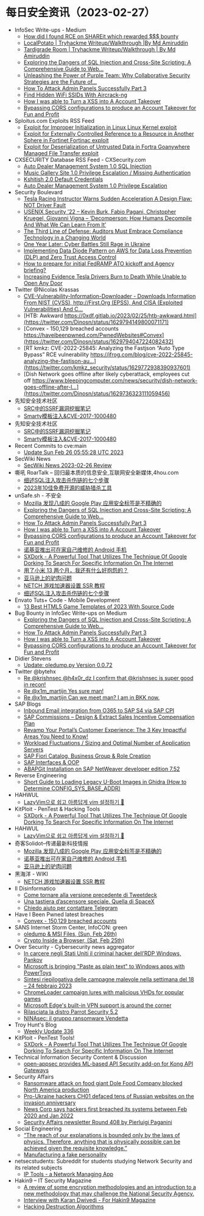 # 每日安全资讯（2023-02-27）

- InfoSec Write-ups - Medium
  - [How did I found RCE on SHAREit which rewarded $$$ bounty](https://infosecwriteups.com/how-did-i-found-rce-on-shareit-which-rewarded-bounty-7d4196bf1b52?source=rss----7b722bfd1b8d---4)
  - [LocalPotato | Tryhackme Writeup/Walkthrough |By Md Amiruddin](https://infosecwriteups.com/localpotato-tryhackme-writeup-walkthrough-by-md-amiruddin-a2d93747d5ad?source=rss----7b722bfd1b8d---4)
  - [Tardigrade Room | Tryhackme Writeup/Walkthrough | By Md Amiruddin](https://infosecwriteups.com/tardigrade-room-tryhackme-writeup-walkthrough-by-md-amiruddin-4f506fa6d6df?source=rss----7b722bfd1b8d---4)
  - [Exploring the Dangers of SQL Injection and Cross-Site Scripting: A Comprehensive Guide to Web…](https://infosecwriteups.com/exploring-the-dangers-of-sql-injection-and-cross-site-scripting-a-comprehensive-guide-to-web-51f586876403?source=rss----7b722bfd1b8d---4)
  - [Unleashing the Power of Purple Team: Why Collaborative Security Strategies are the Future of…](https://infosecwriteups.com/unleashing-the-power-of-purple-team-why-collaborative-security-strategies-are-the-future-of-52fc2b0dfbde?source=rss----7b722bfd1b8d---4)
  - [How To Attack Admin Panels Successfully Part 3](https://infosecwriteups.com/how-to-attack-admin-panels-successfully-part-3-ccf36cbc1c57?source=rss----7b722bfd1b8d---4)
  - [Find Hidden WiFi SSIDs With Aircrack-ng](https://infosecwriteups.com/find-hidden-wifi-ssids-with-aircrack-ng-ee7301248280?source=rss----7b722bfd1b8d---4)
  - [How I was able to Turn a XSS into A Account Takeover](https://infosecwriteups.com/how-i-was-able-to-turn-a-xss-into-a-account-takeover-ae0c478640e7?source=rss----7b722bfd1b8d---4)
  - [Bypassing CORS configurations to produce an Account Takeover for Fun and Profit](https://infosecwriteups.com/bypassing-cors-configurations-to-produce-an-account-takeover-for-fun-and-profit-3e50c3f2a124?source=rss----7b722bfd1b8d---4)
- Sploitus.com Exploits RSS Feed
  - [Exploit for Improper Initialization in Linux Linux Kernel exploit](https://sploitus.com/exploit?id=CA758B0E-756E-5AC0-B536-57A87282F901&utm_source=rss&utm_medium=rss)
  - [Exploit for Externally Controlled Reference to a Resource in Another Sphere in Fortinet Fortinac exploit](https://sploitus.com/exploit?id=E42FF09C-161E-561F-A0C7-2AE449BDB571&utm_source=rss&utm_medium=rss)
  - [Exploit for Deserialization of Untrusted Data in Fortra Goanywhere Managed File Transfer exploit](https://sploitus.com/exploit?id=F3C7A9D6-1798-529A-BFAB-6A9995BEA25F&utm_source=rss&utm_medium=rss)
- CXSECURITY Database RSS Feed - CXSecurity.com
  - [Auto Dealer Management System 1.0 SQL Injection](https://cxsecurity.com/issue/WLB-2023020045)
  - [Music Gallery Site 1.0 Privilege Escalation / Missing Authentication](https://cxsecurity.com/issue/WLB-2023020044)
  - [Kshitish 2.0 Default Credentials](https://cxsecurity.com/issue/WLB-2023020043)
  - [Auto Dealer Management System 1.0 Privilege Escalation](https://cxsecurity.com/issue/WLB-2023020042)
- Security Boulevard
  - [Tesla Racing Instructor Warns Sudden Acceleration A Design Flaw: NOT Driver Fault](https://securityboulevard.com/2023/02/tesla-racing-instructor-warns-sudden-acceleration-a-design-flaw-not-driver-fault/)
  - [USENIX Security ’22 – Kevin Burk, Fabio Pagani, Christopher Kruegel, Giovanni Vigna – ‘Decomperson: How Humans Decompile And What We Can Learn From It’](https://securityboulevard.com/2023/02/usenix-security-22-kevin-burk-fabio-pagani-christopher-kruegel-giovanni-vigna-decomperson-how-humans-decompile-and-what-we-can-learn-from-it/)
  - [The Third Line of Defense: Auditors Must Embrace Compliance Technology in a Changing World](https://securityboulevard.com/2023/02/the-third-line-of-defense-auditors-must-embrace-compliance-technology-in-a-changing-world/)
  - [One Year Later: Cyber Battles Still Rage in Ukraine](https://securityboulevard.com/2023/02/one-year-later-cyber-battles-still-rage-in-ukraine/)
  - [Implementing Data Diode Pattern on AWS for Data Loss Prevention (DLP) and Zero Trust Access Control](https://securityboulevard.com/2023/02/implementing-data-diode-pattern-on-aws-for-data-loss-prevention-dlp-and-zero-trust-access-control/)
  - [How to prepare for initial FedRAMP ATO kickoff and Agency briefing?](https://securityboulevard.com/2023/02/how-to-prepare-for-initial-fedramp-ato-kickoff-and-agency-briefing/)
  - [Increasing Evidence Tesla Drivers Burn to Death While Unable to Open Any Door](https://securityboulevard.com/2023/02/increasing-evidence-tesla-drivers-burn-to-death-while-unable-to-open-any-door/)
- Twitter @Nicolas Krassas
  - [CVE-Vulnerability-Information-Downloader - Downloads Information From NIST (CVSS), http://First.Org (EPSS), And CISA (Exploited Vulnerabilities) And C...](https://twitter.com/Dinosn/status/1629794839347732480)
  - [HTB: Awkward https://0xdf.gitlab.io/2023/02/25/htb-awkward.html](https://twitter.com/Dinosn/status/1629794149800071171)
  - [Convex - 150,129 breached accounts https://haveibeenpwned.com/PwnedWebsites#Convex](https://twitter.com/Dinosn/status/1629794047224082432)
  - [RT kmkz: CVE-2022-25845: Analyzing the Fastjson “Auto Type Bypass” RCE vulnerability https://jfrog.com/blog/cve-2022-25845-analyzing-the-fastjson-au...](https://twitter.com/kmkz_security/status/1629772938390937601)
  - [Dish Network goes offline after likely cyberattack, employees cut off https://www.bleepingcomputer.com/news/security/dish-network-goes-offline-after-l...](https://twitter.com/Dinosn/status/1629736323111059456)
- 先知安全技术社区
  - [SRC中的SSRF漏洞挖掘笔记](https://xz.aliyun.com/t/12225)
  - [Smarty模板注入&CVE-2017-1000480](https://xz.aliyun.com/t/12220)
- 先知安全技术社区
  - [SRC中的SSRF漏洞挖掘笔记](https://xz.aliyun.com/t/12225)
  - [Smarty模板注入&CVE-2017-1000480](https://xz.aliyun.com/t/12220)
- Recent Commits to cve:main
  - [Update Sun Feb 26 05:55:28 UTC 2023](https://github.com/trickest/cve/commit/a487d40ebc3e979fa2169f22608f2e67e6c31378)
- SecWiki News
  - [SecWiki News 2023-02-26 Review](http://www.sec-wiki.com/?2023-02-26)
- 嘶吼 RoarTalk – 回归最本质的信息安全,互联网安全新媒体,4hou.com
  - [细述SQL注入攻击杀伤链的七个步骤](https://www.4hou.com/posts/zl1m)
  - [2023年10佳免费开源的威胁猎杀工具](https://www.4hou.com/posts/ZXAR)
- unSafe.sh - 不安全
  - [Mozilla 发现八成的 Google Play 应用安全标签是不精确的](https://buaq.net/go-151091.html)
  - [Exploring the Dangers of SQL Injection and Cross-Site Scripting: A Comprehensive Guide to Web…](https://buaq.net/go-151064.html)
  - [How To Attack Admin Panels Successfully Part 3](https://buaq.net/go-151065.html)
  - [How I was able to Turn a XSS into A Account Takeover](https://buaq.net/go-151066.html)
  - [Bypassing CORS configurations to produce an Account Takeover for Fun and Profit](https://buaq.net/go-151067.html)
  - [诺基亚推出可在家自己维修的 Android 手机](https://buaq.net/go-151069.html)
  - [SXDork - A Powerful Tool That Utilizes The Technique Of Google Dorking To Search For Specific Information On The Internet](https://buaq.net/go-151047.html)
  - [用了小米 13 两个月，我还有什么好抱怨的？](https://buaq.net/go-151041.html)
  - [亚马逊上的驴肉问题](https://buaq.net/go-151070.html)
  - [NETCH 游戏加速器设置 SSR 教程](https://buaq.net/go-151034.html)
  - [细述SQL注入攻击杀伤链的七个步骤](https://buaq.net/go-151028.html)
- Envato Tuts+ Code - Mobile Development
  - [13 Best HTML5 Game Templates of 2023 With Source Code](https://code.tutsplus.com/tutorials/20-best-html5-game-templates-of-2017--cms-28892)
- Bug Bounty in InfoSec Write-ups on Medium
  - [Exploring the Dangers of SQL Injection and Cross-Site Scripting: A Comprehensive Guide to Web…](https://infosecwriteups.com/exploring-the-dangers-of-sql-injection-and-cross-site-scripting-a-comprehensive-guide-to-web-51f586876403?source=rss----7b722bfd1b8d--bug_bounty)
  - [How To Attack Admin Panels Successfully Part 3](https://infosecwriteups.com/how-to-attack-admin-panels-successfully-part-3-ccf36cbc1c57?source=rss----7b722bfd1b8d--bug_bounty)
  - [How I was able to Turn a XSS into A Account Takeover](https://infosecwriteups.com/how-i-was-able-to-turn-a-xss-into-a-account-takeover-ae0c478640e7?source=rss----7b722bfd1b8d--bug_bounty)
  - [Bypassing CORS configurations to produce an Account Takeover for Fun and Profit](https://infosecwriteups.com/bypassing-cors-configurations-to-produce-an-account-takeover-for-fun-and-profit-3e50c3f2a124?source=rss----7b722bfd1b8d--bug_bounty)
- Didier Stevens
  - [Update: oledump.py Version 0.0.72](https://blog.didierstevens.com/2023/02/26/update-oledump-py-version-0-0-72/)
- Twitter @bytehx
  - [Re @krishnsec @h4x0r_dz I confirm that @krishnsec is super good in recon!](https://twitter.com/bytehx343/status/1629799011132768256)
  - [Re @x1m_martijn Yes sure man!](https://twitter.com/bytehx343/status/1629695558880473088)
  - [Re @x1m_martijn Can we meet man? I am in BKK now.](https://twitter.com/bytehx343/status/1629695143845720065)
- SAP Blogs
  - [Inbound Email integration from O365 to SAP S4 via SAP CPI](https://blogs.sap.com/2023/02/26/inbound-email-integration-from-o365-to-sap-s4-via-sap-cpi/)
  - [SAP Commissions – Design & Extract Sales Incentive Compensation Plan](https://blogs.sap.com/2023/02/26/sap-commissions-design-extract-sales-incentive-compensation-plan/)
  - [Revamp Your Portal’s Customer Experience: The 3 Key Impactful Areas You Need to Know!](https://blogs.sap.com/2023/02/26/revamp-your-portals-customer-experience-the-3-key-impactful-areas-you-need-to-know/)
  - [Workload Fluctuations / Sizing and Optimal Number of Application Servers](https://blogs.sap.com/2023/02/26/workload-fluctuations-sizing-and-optimal-number-of-application-servers/)
  - [SAP Fiori Catalog, Business Group & Role Creation](https://blogs.sap.com/2023/02/26/sap-fiori-catalog-business-group-role-creation-2/)
  - [SAP Interfaces & OOP](https://blogs.sap.com/2023/02/26/sap-interfaces-oop/)
  - [ABAPGit Installation on SAP NetWeaver developer edition 7.52](https://blogs.sap.com/2023/02/26/abapgit-installation-on-sap-netweaver-developer-edition-7.52/)
- Reverse Engineering
  - [Short Guide to Loading Legacy U-Boot Images in Ghidra (How to Determine CONFIG_SYS_BASE_ADDR)](https://www.reddit.com/r/ReverseEngineering/comments/11cplvs/short_guide_to_loading_legacy_uboot_images_in/)
- HAHWUL
  - [LazyVim으로 쉽고 아름답게 vim 설정하기 🌸](https://www.hahwul.com/2023/02/27/make-the-vim-more-beautiful/)
- KitPloit - PenTest & Hacking Tools
  - [SXDork - A Powerful Tool That Utilizes The Technique Of Google Dorking To Search For Specific Information On The Internet](http://www.kitploit.com/2023/02/sxdork-powerful-tool-that-utilizes.html)
- HAHWUL
  - [LazyVim으로 쉽고 아름답게 vim 설정하기 🌸](https://www.hahwul.com/2023/02/27/make-the-vim-more-beautiful/)
- 奇客Solidot–传递最新科技情报
  - [Mozilla 发现八成的 Google Play 应用安全标签是不精确的](https://www.solidot.org/story?sid=74238)
  - [诺基亚推出可在家自己维修的 Android 手机](https://www.solidot.org/story?sid=74237)
  - [亚马逊上的驴肉问题](https://www.solidot.org/story?sid=74236)
- 黑海洋 - WIKI
  - [NETCH 游戏加速器设置 SSR 教程](https://blog.upx8.com/3245)
- Il Disinformatico
  - [Come tornare alla versione precedente di Tweetdeck](http://attivissimo.blogspot.com/2023/02/come-tornare-alla-versione-precedente.html)
  - [Una tastiera d’ascensore speciale. Quella di SpaceX](http://attivissimo.blogspot.com/2023/02/una-tastiera-dascensore-speciale-quella.html)
  - [Chiedo aiuto per contattare Telegram](http://attivissimo.blogspot.com/2023/02/chiedo-aiuto-per-contattare-telegram.html)
- Have I Been Pwned latest breaches
  - [Convex - 150,129 breached accounts](https://haveibeenpwned.com/PwnedWebsites#Convex)
- SANS Internet Storm Center, InfoCON: green
  - [oledump &#x26; MSI Files, (Sun, Feb 26th)](https://isc.sans.edu/diary/rss/29584)
  - [Crypto Inside a Browser, (Sat, Feb 25th)](https://isc.sans.edu/diary/rss/29582)
- Over Security - Cybersecurity news aggregator
  - [In carcere negli Stati Uniti il criminal hacker dell’RDP Windows, Pankov](https://www.insicurezzadigitale.com/in-carcere-negli-stati-uniti-il-criminal-hacker-dellrdp-windows-pankov/)
  - [Microsoft is bringing "Paste as plain text" to Windows apps with PowerToys](https://www.bleepingcomputer.com/news/microsoft/microsoft-is-bringing-paste-as-plain-text-to-windows-apps-with-powertoys/)
  - [Sintesi riepilogativa delle campagne malevole nella settimana del 18 – 24 febbraio 2023](https://cert-agid.gov.it/news/sintesi-riepilogativa-delle-campagne-malevole-nella-settimana-del-18-24-febbraio-2023/)
  - [ChromeLoader campaign lures with malicious VHDs for popular games](https://www.bleepingcomputer.com/news/security/chromeloader-campaign-lures-with-malicious-vhds-for-popular-games/)
  - [Microsoft Edge's built-in VPN support is around the corner](https://www.bleepingcomputer.com/news/microsoft/microsoft-edges-built-in-vpn-support-is-around-the-corner/)
  - [Rilasciata la distro Parrot Security 5.2](https://hackerjournal.it/11402/rilasciata-la-distro-parrot-security-5-2/)
  - [NINAsec: il gruppo ransomware Vendetta](https://www.insicurezzadigitale.com/ninasec-il-gruppo-ransomware-vendetta/)
- Troy Hunt's Blog
  - [Weekly Update 336](https://www.troyhunt.com/weekly-update-336/)
- KitPloit - PenTest Tools!
  - [SXDork - A Powerful Tool That Utilizes The Technique Of Google Dorking To Search For Specific Information On The Internet](http://www.kitploit.com/2023/02/sxdork-powerful-tool-that-utilizes.html)
- Technical Information Security Content & Discussion
  - [open-appsec provides ML-based API Security add-on for Kong API Gateways](https://www.reddit.com/r/netsec/comments/11cbabv/openappsec_provides_mlbased_api_security_addon/)
- Security Affairs
  - [Ransomware attack on food giant Dole Food Company blocked North America production](https://securityaffairs.com/142726/cyber-crime/dole-food-company-ransomware-attack.html)
  - [Pro-Ukraine hackers CH01 defaced tens of Russian websites on the invasion anniversary](https://securityaffairs.com/142713/hacktivism/ch01-defaced-russian-websites.html)
  - [News Corp says hackers first breached its systems between Feb 2020 and Jan 2022](https://securityaffairs.com/142701/data-breach/news-corp-security-breach.html)
  - [Security Affairs newsletter Round 408 by Pierluigi Paganini](https://securityaffairs.com/142698/breaking-news/security-affairs-newsletter-round-408-by-pierluigi-paganini.html)
- Social Engineering
  - [“The reach of our explanations is bounded only by the laws of physics. Therefore, anything that is physically possible can be achieved given the requisite knowledge.”](https://www.reddit.com/r/SocialEngineering/comments/11cdfn5/the_reach_of_our_explanations_is_bounded_only_by/)
  - [Manufacturing a fake personality](https://www.reddit.com/r/SocialEngineering/comments/11cffwa/manufacturing_a_fake_personality/)
- netsecstudents: Subreddit for students studying Network Security and its related subjects
  - [IP Tools - a Network Managing App](https://www.reddit.com/r/netsecstudents/comments/11cqcxl/ip_tools_a_network_managing_app/)
- Hakin9 –  IT Security Magazine
  - [A review of some encryption methodologies and an introduction to a new methodology that may challenge the National Security Agency.](https://hakin9.org/a-review-of-some-encryption-methodologies-and-an-introduction-to-a-new-methodology-that-may-challenge-the-national-security-agency/)
  - [Interview with Karan Dwivedi - For Hakin9 Magazine](https://hakin9.org/interview-with-karan-dwivedi-for-hakin9-magazine/)
  - [Hacking Destruction Algorithms](https://hakin9.org/hacking-destruction-algorithms/)
